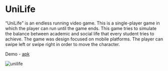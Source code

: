 # UniLife

“UniLife” is an endless running video game. This is a single-player game in which the player can run until the game ends. This game tries to simulate the balance between academic and social life that every student tries to achieve. The game was design focused on mobile platforms. The player can swipe left or swipe right in order to move the character.

Demo - [apk](https://drive.google.com/file/d/1mUKuwPv3LlGcL_aTT0qMTpWPQ4Qrl5hB/view)

![unilife](unilife.gif)
